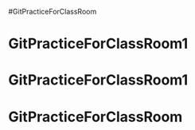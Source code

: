 #GitPracticeForClassRoom
# GitPracticeForClassRoom1
# GitPracticeForClassRoom1
# GitPracticeForClassRoom
